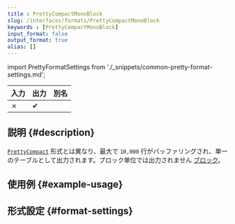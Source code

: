 ```yaml
---
title : PrettyCompactMonoBlock
slug: /interfaces/formats/PrettyCompactMonoBlock
keywords : [PrettyCompactMonoBlock]
input_format: false
output_format: true
alias: []
---
```


import PrettyFormatSettings from './_snippets/common-pretty-format-settings.md';

| 入力  | 出力   | 別名  |
|-------|--------|-------|
| ✗     | ✔      |       |

## 説明 {#description}

[`PrettyCompact`](./PrettyCompact.md) 形式とは異なり、最大で `10,000` 行がバッファリングされ、単一のテーブルとして出力されます。ブロック単位では出力されません [ブロック](../../../development/architecture.md/#block-block)。

## 使用例 {#example-usage}

## 形式設定 {#format-settings}

<PrettyFormatSettings/>
